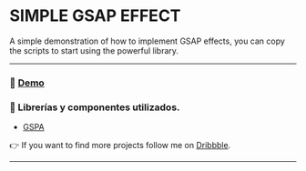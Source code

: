 # SIMPLE GSAP EFFECT
 
A simple demonstration of how to implement GSAP effects, you can copy the scripts to start using the powerful library.

---
### 🚀 [Demo](https://amariner.github.io/gsap-effects-1/)

### 🌟 Librerías y componentes utilizados.
- [GSPA](https://greensock.com/gsap/)

👉 If you want to find more projects follow me on [Dribbble](https://dribbble.com/AndreuMariner).

---
